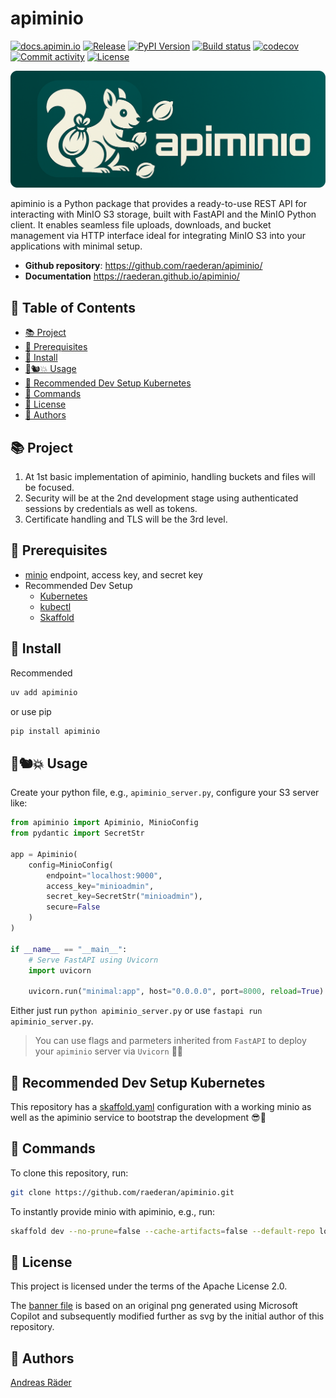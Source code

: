 # apiminio <!-- omit in toc -->

[![docs.apimin.io](https://img.shields.io/badge/apimin.io-docs-blue
)](https://docs.apimin.io)
[![Release](https://img.shields.io/github/v/release/raederan/apiminio
)](https://github.com/raederan/apiminio/releases)
[![PyPI Version](https://img.shields.io/pypi/v/apiminio)](https://pypi.org/project/apiminio/)
[![Build status](https://img.shields.io/github/actions/workflow/status/raederan/apiminio/main.yml?branch=main)](https://github.com/raederan/apiminio/actions/workflows/main.yml?query=branch%3Amain)
[![codecov](https://codecov.io/gh/raederan/apiminio/branch/main/graph/badge.svg)](https://codecov.io/gh/raederan/apiminio)
[![Commit activity](https://img.shields.io/github/commit-activity/m/raederan/apiminio)](https://img.shields.io/github/commit-activity/m/raederan/apiminio)
[![License](https://img.shields.io/github/license/raederan/apiminio)](https://img.shields.io/github/license/raederan/apiminio)

[![apiminio banner](https://raw.githubusercontent.com/raederan/apiminio/018c35c90a1cc772611bc2ca17dc926832e3612b/img/apiminio_banner.svg)](https://docs.apimin.io)

apiminio is a Python package that provides a ready-to-use REST API for interacting with MinIO S3 storage, built with FastAPI and the MinIO Python client. It enables seamless file uploads, downloads, and bucket management via HTTP interface ideal for integrating MinIO S3 into your applications with minimal setup.

- **Github repository**: <https://github.com/raederan/apiminio/>
- **Documentation** <https://raederan.github.io/apiminio/>

## 📄 Table of Contents <!-- omit in toc -->

- [📚 Project](#-project)
- [🚦 Prerequisites](#-prerequisites)
- [🚀 Install](#-install)
- [🌰🐿️💥 Usage](#️-usage)
- [🥐 Recommended Dev Setup Kubernetes](#-recommended-dev-setup-kubernetes)
- [🛞 Commands](#-commands)
- [📜 License](#-license)
- [🦥 Authors](#-authors)

## 📚 Project

1. At 1st basic implementation of apiminio, handling buckets and files will be focused.
2. Security will be at the 2nd development stage using authenticated sessions by credentials as well as tokens.
3. Certificate handling and TLS will be the 3rd level.

## 🚦 Prerequisites

- [minio](https://min.io/docs/minio/kubernetes/upstream/index.html) endpoint, access key, and secret key
- Recommended Dev Setup
  - [Kubernetes](https://github.com/tomhuang12/awesome-k8s-resources)
  - [kubectl](https://kubernetes.io/de/docs/tasks/tools/install-kubectl/)
  - [Skaffold](https://skaffold.dev/docs/)

## 🚀 Install

Recommended

```bash
uv add apiminio
```

or use pip

```bash
pip install apiminio
```

## 🌰🐿️💥 Usage

Create your python file, e.g., ``apiminio_server.py``, configure your S3 server like:

```python
from apiminio import Apiminio, MinioConfig
from pydantic import SecretStr

app = Apiminio(
    config=MinioConfig(
        endpoint="localhost:9000",
        access_key="minioadmin",
        secret_key=SecretStr("minioadmin"),
        secure=False
    )
)

if __name__ == "__main__":
    # Serve FastAPI using Uvicorn
    import uvicorn

    uvicorn.run("minimal:app", host="0.0.0.0", port=8000, reload=True)
```

Either just run ``python apiminio_server.py`` or use ``fastapi run apiminio_server.py``.

> You can use flags and parmeters inherited from ``FastAPI`` to deploy your ``apiminio`` server via ``Uvicorn`` 🦄🐍

## 🥐 Recommended Dev Setup Kubernetes

This repository has a [skaffold.yaml](./skaffold.yaml) configuration with a working minio as well as the apiminio service to bootstrap the development 😎🙌

## 🛞 Commands

To clone this repository, run:

```bash
git clone https://github.com/raederan/apiminio.git
```

To instantly provide minio with apiminio, e.g., run:

```bash
skaffold dev --no-prune=false --cache-artifacts=false --default-repo localhost:32000/apiminio --port-forward
```

## 📜 License

This project is licensed under the terms of the Apache License 2.0.

The [banner file](./img/apiminio_banner.svg) is based on an original png generated using Microsoft Copilot and subsequently modified further as svg by the initial author of this repository.

## 🦥 Authors

[Andreas Räder](https://github.com/raederan)

